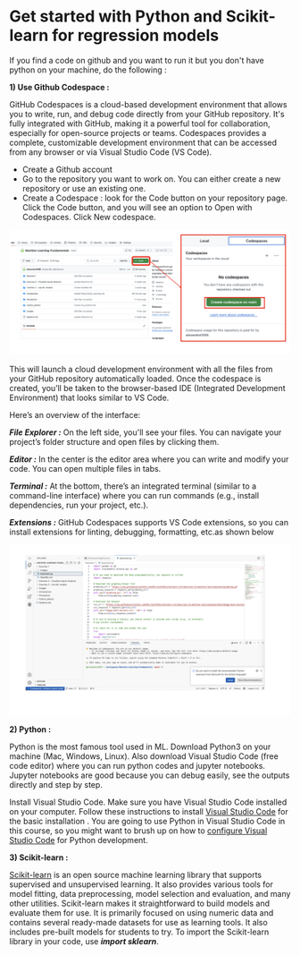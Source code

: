 # Get started with Python and Scikit-learn for regression models

If you find a code on github and you want to run it but you don't have python on your machine, do the following :

**1) Use Github Codespace :**

GitHub Codespaces is a cloud-based development environment that allows you to write, run, and debug code directly from your GitHub repository. It's fully integrated with GitHub, making it a powerful tool for collaboration, especially for open-source projects or teams. Codespaces provides a complete, customizable development environment that can be accessed from any browser or via Visual Studio Code (VS Code).

- Create a Github account
- Go to the repository you want to work on. You can either create a new repository or use an existing one.
- Create a Codespace : look for the Code button on your repository page. Click the Code button, and you will see an option to Open with Codespaces. Click New codespace.

![Codespace](Codespace.png)

This will launch a cloud development environment with all the files from your GitHub repository automatically loaded. Once the codespace is created, you’ll be taken to the browser-based IDE (Integrated Development Environment) that looks similar to VS Code.

Here’s an overview of the interface:

***File Explorer :*** On the left side, you'll see your files. You can navigate your project’s folder structure and open files by clicking them.

***Editor :*** In the center is the editor area where you can write and modify your code. You can open multiple files in tabs.

***Terminal :*** At the bottom, there’s an integrated terminal (similar to a command-line interface) where you can run commands (e.g., install dependencies, run your project, etc.).

***Extensions :*** GitHub Codespaces supports VS Code extensions, so you can install extensions for linting, debugging, formatting, etc.as shown below

![Codespace2](Codespace2.png)

**2) Python :**

Python is the most famous tool used in ML. Download Python3 on your machine (Mac, Windows, Linux). Also download Visual Studio Code (free code editor) where you can run python codes and jupyter notebooks. Jupyter notebooks are good because you can debug easily, see the outputs directly and step by step.

Install Visual Studio Code. Make sure you have Visual Studio Code installed on your computer. Follow these instructions to install [Visual Studio Code](https://code.visualstudio.com/) for the basic installation . You are going to use Python in Visual Studio Code in this course, so you might want to brush up on how to [configure Visual Studio Code](https://docs.microsoft.com/learn/modules/python-install-vscode?WT.mc_id=academic-77952-leestott) for Python development.

**3) Scikit-learn :**

[Scikit-learn](https://scikit-learn.org/stable/getting_started.html) is an open source machine learning library that supports supervised and unsupervised learning. It also provides various tools for model fitting, data preprocessing, model selection and evaluation, and many other utilities.
Scikit-learn makes it straightforward to build models and evaluate them for use. It is primarily focused on using numeric data and contains several ready-made datasets for use as learning tools. It also includes pre-built models for students to try. 
To import the Scikit-learn library in your code, use ***import sklearn***.
